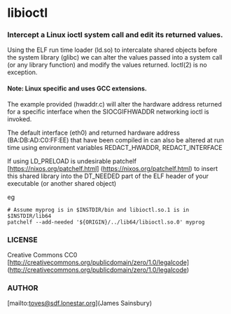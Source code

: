 # libioctl

### Intercept a Linux ioctl system call and edit its returned values.

Using the ELF run time loader (ld.so) to intercalate shared objects
before the system library (glibc) we can alter the values passed into
a system call (or any library function) and modify the values returned.
Ioctl(2) is no exception.

#### Note: Linux specific and uses GCC extensions.

The example provided (hwaddr.c) will alter the hardware address returned
for a specific interface when the SIOCGIFHWADDR networking ioctl is invoked.

The default interface (eth0) and returned hardware
address (BA:DB:AD:C0:FF:EE) that have been compiled in can also be altered at
run time using environment variables REDACT_HWADDR, REDACT_INTERFACE

If using LD_PRELOAD is undesirable patchelf 
[https://nixos.org/patchelf.html] (https://nixos.org/patchelf.html)
to insert this shared library into the DT_NEEDED part of the ELF header of your
executable (or another shared object)

eg 
````
# Assume myprog is in $INSTDIR/bin and libioctl.so.1 is in $INSTDIR/lib64
patchelf --add-needed '${ORIGIN}/../lib64/libioctl.so.0' myprog
````
### LICENSE
Creative Commons CC0
[http://creativecommons.org/publicdomain/zero/1.0/legalcode]
(http://creativecommons.org/publicdomain/zero/1.0/legalcode)

### AUTHOR
[mailto:toves@sdf.lonestar.org](James Sainsbury)
